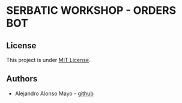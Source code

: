# SERBATIC WORKSHOP - ORDERS BOT

## License

This project is under [MIT License](https://github.com/serbatic-workshops/serbatic-workshop-orders-bot/blob/main/LICENSE).

## Authors

- Alejandro Alonso Mayo - [github](https://github.com/aalonsomayo-serbatic)
